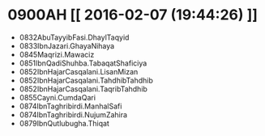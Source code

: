 # 0900AH [[ 2016-02-07 (19:44:26) ]]

* 0832AbuTayyibFasi.DhaylTaqyid
* 0833IbnJazari.GhayaNihaya
* 0845Maqrizi.Mawaciz
* 0851IbnQadiShuhba.TabaqatShaficiya
* 0852IbnHajarCasqalani.LisanMizan
* 0852IbnHajarCasqalani.TahdhibTahdhib
* 0852IbnHajarCasqalani.TaqribTahdhib
* 0855Cayni.CumdaQari
* 0874IbnTaghribirdi.ManhalSafi
* 0874IbnTaghribirdi.NujumZahira
* 0879IbnQutlubugha.Thiqat
